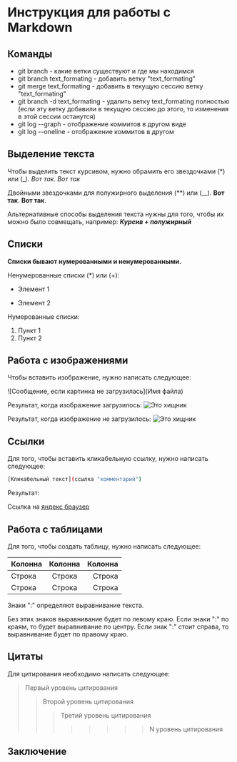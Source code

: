 # Инструкция для работы с Markdown

## Команды

* git branch - какие ветки существуют и где мы находимся
* git branch text_formating - добавить ветку "text_formating"
* git merge text_formating - добавить в текущую сессию ветку "text_formating"
* git branch -d text_formating - удалить ветку text_formating полностью (если эту ветку добавили в текущую сессию до этого, то изменения в этой сессии останутся)
* git log --graph - отображение коммитов в другом виде
* git log --oneline - отображение коммитов в другом

## Выделение текста

Чтобы выделить текст курсивом, нужно обрамить его звездочками (*) или (_). *Вот так*. _Вот так_

Двойными звездочками для полужирного выделения (**) или (__). **Вот так**. __Вот так__.

Альтернативные способы выделения текста нужны для того, чтобы их можно было совмещать, например: *__Курсив + полужирный__* 

## Списки

**Списки бывают нумерованными и ненумерованными.**

Ненумерованные списки (*) или (+):
* Элемент 1
+ Элемент 2

Нумерованные списки:
1. Пункт 1
2. Пункт 2

## Работа с изображениями

Чтобы вставить изображение, нужно написать следующее:

![Сообщение, если картинка не загрузилась](Имя файла)

Результат, когда изображение загрузилось:
![Это хищник](killer.jpeg)

Результат, когда изображение не загрузилось:
![Это хищник](kill.jpeg) 

## Ссылки

Для того, чтобы вставить кликабельную ссылку, нужно написать следующее:

```sh
[Кликабельный текст](ссылка "комментарий")
```

Результат: 

Ссылка на [яндекс браузер](https://ya.ru/ "Нажми")

## Работа с таблицами

Для того, чтобы создать таблицу, нужно написать следующее:

Колонна | Колонна     |  Колонна
------  | :------:    |  ------:
Строка  | Строка      |  Строка
Строка  | Строка      |  Строка

Знаки ":" определяют выравнивание текста.

Без этих знаков выравнивание будет по левому краю. Если знаки ":" по краям, то будет выравнивание по центру. Если знак ":" стоит справа, то выравнивание будет по правому краю.

## Цитаты

Для цитирования необходимо написать следующее:
>Первый уровень цитирования
>>Второй уровень цитирования
>>>Третий уровень цитирования
>>>>>>>>N уровень цитирования

## Заключение